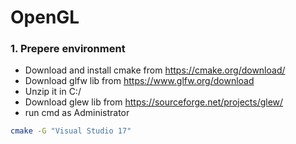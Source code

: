 # OpenGL


### 1. Prepere environment
- Download and install cmake from https://cmake.org/download/
- Download glfw lib from https://www.glfw.org/download
- Unzip it in C:/
- Download glew lib from https://sourceforge.net/projects/glew/
- run cmd as Administrator

```bash
cmake -G "Visual Studio 17"
```